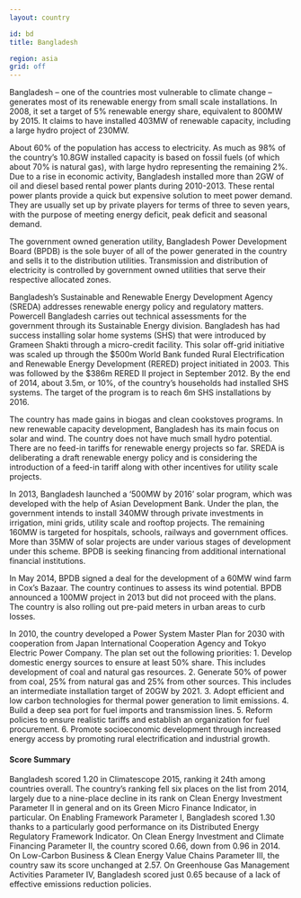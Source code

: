```yaml
---
layout: country

id: bd
title: Bangladesh

region: asia
grid: off
---
```

Bangladesh – one of the countries most vulnerable to climate change – generates most of its renewable energy from small scale installations. In 2008, it set a target of 5% renewable energy share, equivalent to 800MW by 2015. It claims to have installed 403MW of renewable capacity, including a large hydro project of 230MW. 

About 60% of the population has access to electricity. As much as 98% of the country’s 10.8GW installed capacity is based on fossil fuels (of which about 70% is natural gas), with large hydro representing the remaining 2%. Due to a rise in economic activity, Bangladesh installed more than 2GW of oil and diesel based rental power plants during 2010-2013. These rental power plants provide a quick but expensive solution to meet power demand. They are usually set up by private players for terms of three to seven years, with the purpose of meeting energy deficit, peak deficit and seasonal demand. 

The government owned generation utility, Bangladesh Power Development Board (BPDB) is the sole buyer of all of the power generated in the country and sells it to the distribution utilities. Transmission and distribution of electricity is controlled by government owned utilities that serve their respective allocated zones. 

Bangladesh’s Sustainable and Renewable Energy Development Agency (SREDA) addresses renewable energy policy and regulatory matters. Powercell Bangladesh carries out technical assessments for the government through its Sustainable Energy division. Bangladesh has had success installing solar home systems (SHS) that were introduced by Grameen Shakti through a micro-credit facility. This solar off-grid initiative was scaled up through the $500m World Bank funded Rural Electrification and Renewable Energy Development (RERED) project initiated in 2003. This was followed by the $386m RERED II project in September 2012. By the end of 2014, about 3.5m, or 10%, of the country’s households had installed SHS systems. The target of the program is to reach 6m SHS installations by 2016. 

The country has made gains in biogas and clean cookstoves programs. In new renewable capacity development, Bangladesh has its main focus on solar and wind. The country does not have much small hydro potential. There are no feed-in tariffs for renewable energy projects so far. SREDA is deliberating a draft renewable energy policy and is considering the introduction of a feed-in tariff along with other incentives for utility scale projects. 

In 2013, Bangladesh launched a ‘500MW by 2016’ solar program, which was developed with the help of Asian Development Bank. Under the plan, the government intends to install 340MW through private investments in irrigation, mini grids, utility scale and rooftop projects. The remaining 160MW is targeted for hospitals, schools, railways and government offices. More than 35MW of solar projects are under various stages of development under this scheme. BPDB is seeking financing from additional international financial institutions.

In May 2014, BPDB signed a deal for the development of a 60MW wind farm in Cox’s Bazaar. The country continues to assess its wind potential. BPDB announced a 100MW project in 2013 but did not proceed with the plans. The country is also rolling out pre-paid meters in urban areas to curb losses.

In 2010, the country developed a Power System Master Plan for 2030 with cooperation from Japan International Cooperation Agency and Tokyo Electric Power Company. The plan set out the following priorities: 1. Develop domestic energy sources to ensure at least 50% share. This includes development of coal and natural gas resources. 2. Generate 50% of power from coal, 25% from natural gas and 25% from other sources. This includes an intermediate installation target of 20GW by 2021. 3. Adopt efficient and low carbon technologies for thermal power generation to limit emissions. 4. Build a deep sea port for fuel imports and transmission lines. 5. Reform policies to ensure realistic tariffs and establish an organization for fuel procurement. 6. Promote socioeconomic development through increased energy access by promoting rural electrification and industrial growth.

#### Score Summary
Bangladesh scored 1.20 in Climatescope 2015, ranking it 24th among countries overall. The country’s ranking fell six places on the list from 2014, largely due to a nine-place decline in its rank on Clean Energy Investment Parameter II in general and on its Green Micro Finance Indicator, in particular. 
On Enabling Framework Parameter I, Bangladesh scored 1.30 thanks to a particularly good performance on its Distributed Energy Regulatory Framework Indicator. On Clean Energy Investment and Climate Financing Parameter II, the country scored 0.66, down from 0.96 in 2014. On Low-Carbon Business & Clean Energy Value Chains Parameter III, the country saw its score unchanged at 2.57. On Greenhouse Gas Management Activities Parameter IV, Bangladesh scored just 0.65 because of a lack of effective emissions reduction policies.

